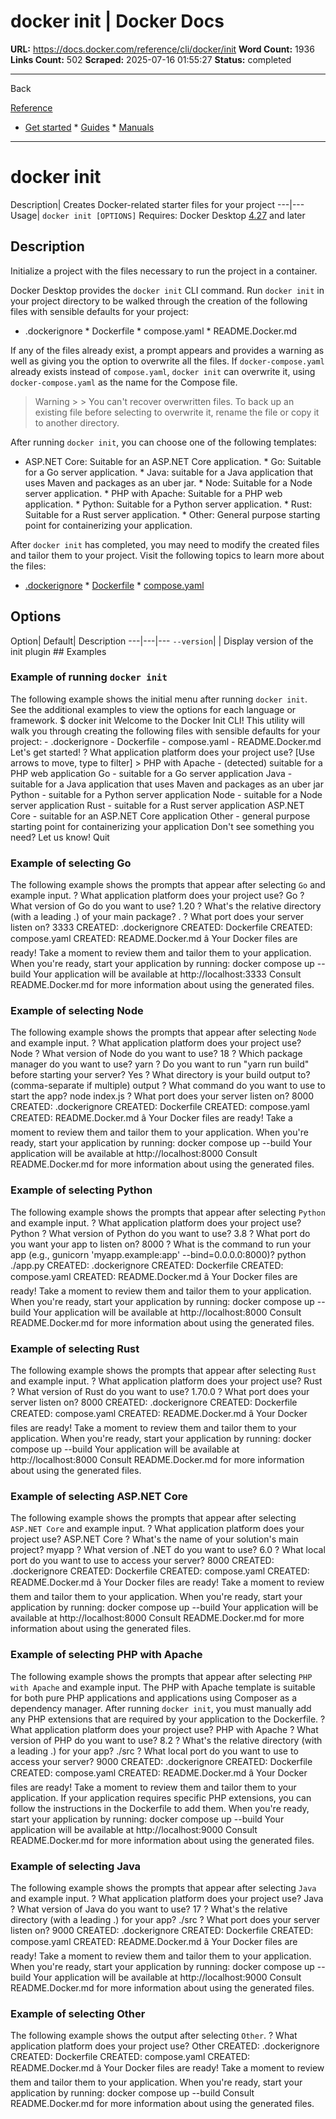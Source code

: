 # docker init | Docker Docs

**URL:** https://docs.docker.com/reference/cli/docker/init
**Word Count:** 1936
**Links Count:** 502
**Scraped:** 2025-07-16 01:55:27
**Status:** completed

---

Back

[Reference](https://docs.docker.com/reference/)

  * [Get started](https://docs.docker.com/get-started/)   * [Guides](https://docs.docker.com/guides/)   * [Manuals](https://docs.docker.com/manuals/)

* * *

# docker init

Description| Creates Docker-related starter files for your project   ---|---   Usage| `docker init [OPTIONS]`      Requires: Docker Desktop [4.27](https://docs.docker.com/desktop/release-notes/#4270) and later

## Description

Initialize a project with the files necessary to run the project in a container.

Docker Desktop provides the `docker init` CLI command. Run `docker init` in your project directory to be walked through the creation of the following files with sensible defaults for your project:

  * .dockerignore   * Dockerfile   * compose.yaml   * README.Docker.md

If any of the files already exist, a prompt appears and provides a warning as well as giving you the option to overwrite all the files. If `docker-compose.yaml` already exists instead of `compose.yaml`, `docker init` can overwrite it, using `docker-compose.yaml` as the name for the Compose file.

> Warning >  > You can't recover overwritten files. To back up an existing file before selecting to overwrite it, rename the file or copy it to another directory.

After running `docker init`, you can choose one of the following templates:

  * ASP.NET Core: Suitable for an ASP.NET Core application.   * Go: Suitable for a Go server application.   * Java: suitable for a Java application that uses Maven and packages as an uber jar.   * Node: Suitable for a Node server application.   * PHP with Apache: Suitable for a PHP web application.   * Python: Suitable for a Python server application.   * Rust: Suitable for a Rust server application.   * Other: General purpose starting point for containerizing your application.

After `docker init` has completed, you may need to modify the created files and tailor them to your project. Visit the following topics to learn more about the files:

  * [.dockerignore](https://docs.docker.com/reference/dockerfile/#dockerignore-file)   * [Dockerfile](https://docs.docker.com/reference/dockerfile/)   * [compose.yaml](https://docs.docker.com/compose/intro/compose-application-model/)

## Options

Option| Default| Description   ---|---|---   `--version`| | Display version of the init plugin      ## Examples

### Example of running `docker init`

The following example shows the initial menu after running `docker init`. See the additional examples to view the options for each language or framework.               $ docker init          Welcome to the Docker Init CLI!          This utility will walk you through creating the following files with sensible defaults for your project:       - .dockerignore       - Dockerfile       - compose.yaml       - README.Docker.md          Let's get started!          ? What application platform does your project use?  [Use arrows to move, type to filter]     > PHP with Apache - (detected) suitable for a PHP web application       Go - suitable for a Go server application       Java - suitable for a Java application that uses Maven and packages as an uber jar       Python - suitable for a Python server application       Node - suitable for a Node server application       Rust - suitable for a Rust server application       ASP.NET Core - suitable for an ASP.NET Core application       Other - general purpose starting point for containerizing your application       Don't see something you need? Let us know!       Quit     

### Example of selecting Go

The following example shows the prompts that appear after selecting `Go` and example input.               ? What application platform does your project use? Go     ? What version of Go do you want to use? 1.20     ? What's the relative directory (with a leading .) of your main package? .     ? What port does your server listen on? 3333          CREATED: .dockerignore     CREATED: Dockerfile     CREATED: compose.yaml     CREATED: README.Docker.md          â Your Docker files are ready!          Take a moment to review them and tailor them to your application.          When you're ready, start your application by running: docker compose up --build          Your application will be available at http://localhost:3333          Consult README.Docker.md for more information about using the generated files.     

### Example of selecting Node

The following example shows the prompts that appear after selecting `Node` and example input.               ? What application platform does your project use? Node     ? What version of Node do you want to use? 18     ? Which package manager do you want to use? yarn     ? Do you want to run "yarn run build" before starting your server? Yes     ? What directory is your build output to? (comma-separate if multiple) output     ? What command do you want to use to start the app? node index.js     ? What port does your server listen on? 8000          CREATED: .dockerignore     CREATED: Dockerfile     CREATED: compose.yaml     CREATED: README.Docker.md          â Your Docker files are ready!          Take a moment to review them and tailor them to your application.          When you're ready, start your application by running: docker compose up --build          Your application will be available at http://localhost:8000          Consult README.Docker.md for more information about using the generated files.     

### Example of selecting Python

The following example shows the prompts that appear after selecting `Python` and example input.               ? What application platform does your project use? Python     ? What version of Python do you want to use? 3.8     ? What port do you want your app to listen on? 8000     ? What is the command to run your app (e.g., gunicorn 'myapp.example:app' --bind=0.0.0.0:8000)? python ./app.py          CREATED: .dockerignore     CREATED: Dockerfile     CREATED: compose.yaml     CREATED: README.Docker.md          â Your Docker files are ready!          Take a moment to review them and tailor them to your application.          When you're ready, start your application by running: docker compose up --build          Your application will be available at http://localhost:8000          Consult README.Docker.md for more information about using the generated files.     

### Example of selecting Rust

The following example shows the prompts that appear after selecting `Rust` and example input.               ? What application platform does your project use? Rust     ? What version of Rust do you want to use? 1.70.0     ? What port does your server listen on? 8000          CREATED: .dockerignore     CREATED: Dockerfile     CREATED: compose.yaml     CREATED: README.Docker.md          â Your Docker files are ready!          Take a moment to review them and tailor them to your application.          When you're ready, start your application by running: docker compose up --build          Your application will be available at http://localhost:8000          Consult README.Docker.md for more information about using the generated files.     

### Example of selecting ASP.NET Core

The following example shows the prompts that appear after selecting `ASP.NET Core` and example input.               ? What application platform does your project use? ASP.NET Core     ? What's the name of your solution's main project? myapp     ? What version of .NET do you want to use? 6.0     ? What local port do you want to use to access your server? 8000          CREATED: .dockerignore     CREATED: Dockerfile     CREATED: compose.yaml     CREATED: README.Docker.md          â Your Docker files are ready!          Take a moment to review them and tailor them to your application.          When you're ready, start your application by running: docker compose up --build          Your application will be available at http://localhost:8000          Consult README.Docker.md for more information about using the generated files.     

### Example of selecting PHP with Apache

The following example shows the prompts that appear after selecting `PHP with Apache` and example input. The PHP with Apache template is suitable for both pure PHP applications and applications using Composer as a dependency manager. After running `docker init`, you must manually add any PHP extensions that are required by your application to the Dockerfile.               ? What application platform does your project use? PHP with Apache     ? What version of PHP do you want to use? 8.2     ? What's the relative directory (with a leading .) for your app? ./src     ? What local port do you want to use to access your server? 9000          CREATED: .dockerignore     CREATED: Dockerfile     CREATED: compose.yaml     CREATED: README.Docker.md          â Your Docker files are ready!          Take a moment to review them and tailor them to your application.          If your application requires specific PHP extensions, you can follow the instructions in the Dockerfile to add them.          When you're ready, start your application by running: docker compose up --build          Your application will be available at http://localhost:9000          Consult README.Docker.md for more information about using the generated files.     

### Example of selecting Java

The following example shows the prompts that appear after selecting `Java` and example input.               ? What application platform does your project use? Java     ? What version of Java do you want to use? 17     ? What's the relative directory (with a leading .) for your app? ./src     ? What port does your server listen on? 9000          CREATED: .dockerignore     CREATED: Dockerfile     CREATED: compose.yaml     CREATED: README.Docker.md          â Your Docker files are ready!          Take a moment to review them and tailor them to your application.          When you're ready, start your application by running: docker compose up --build          Your application will be available at http://localhost:9000          Consult README.Docker.md for more information about using the generated files.     

### Example of selecting Other

The following example shows the output after selecting `Other`.               ? What application platform does your project use? Other          CREATED: .dockerignore     CREATED: Dockerfile     CREATED: compose.yaml     CREATED: README.Docker.md          â Your Docker files are ready!          Take a moment to review them and tailor them to your application.          When you're ready, start your application by running: docker compose up --build          Consult README.Docker.md for more information about using the generated files.